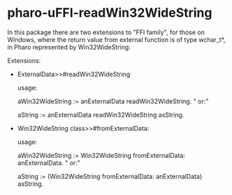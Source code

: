 # pharo-uFFI-readWin32WideString

In this package there are two extensions to "FFI family", for those on Windows, where the return value from external function is of type wchar_t*, in Pharo represented by Win32WideString:

Extensions: 
- ExternalData>>#readWin32WideString 

  usage:
  
  aWin32WideString := anExternalData readWin32WideString. "  or:"
  
  aString := anExternalData readWin32WideString asString.

- Win32WideString class>>#fromExternalData:

  usage:
  
  aWin32WideString := Win32WideString fromExternalData: anExternalData. "  or:"
  
  aString := (Win32WideString fromExternalData: anExternalData) asString.


